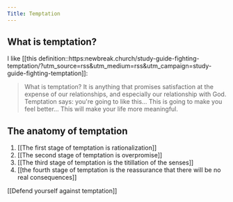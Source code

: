 ```yaml
---
Title: Temptation
---
```


## What is temptation? 

I like [[this definition::https:newbreak.church/study-guide-fighting-temptation/?utm_source=rss&utm_medium=rss&utm_campaign=study-guide-fighting-temptation]]:

>What is temptation? It is anything that promises satisfaction at the expense of our relationships, and especially our relationship with God. Temptation says: you're going to like this... This is going to make you feel better... This will make your life more meaningful. 

## The anatomy of temptation
1. [[The first stage of temptation is rationalization]]
2. [[The second stage of temptation is overpromise]]
3. [[The third stage of temptation is the titillation of the senses]]
4. [[the fourth stage of temptation is the reassurance that there will be no real consequences]]

[[Defend yourself against temptation]]
